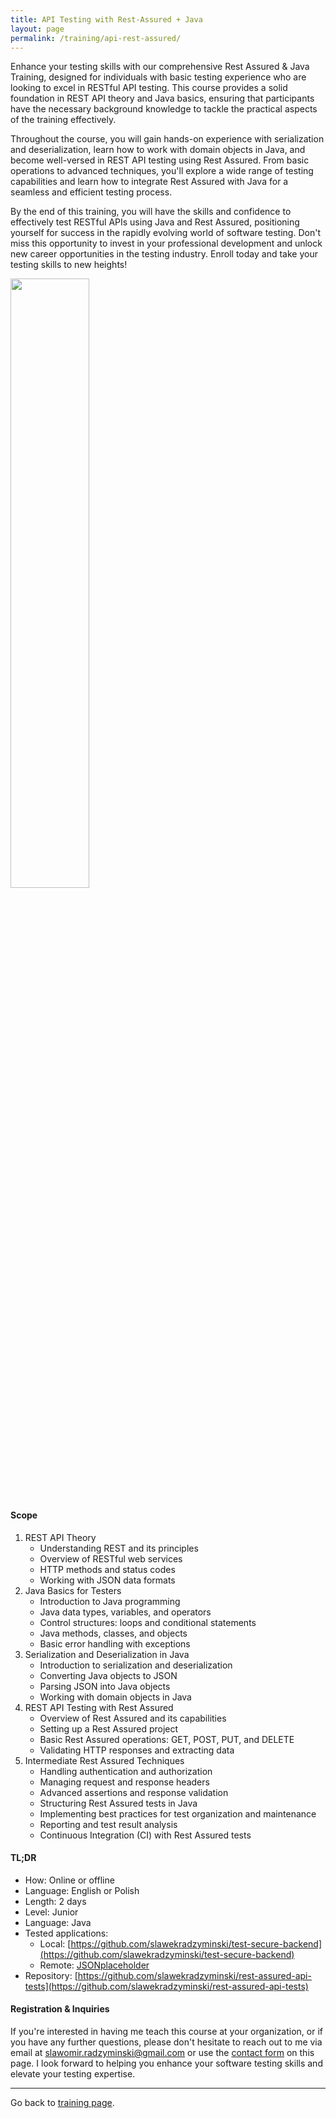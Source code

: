 ```yaml
---
title: API Testing with Rest-Assured + Java
layout: page
permalink: /training/api-rest-assured/
---
```


Enhance your testing skills with our comprehensive Rest Assured & Java Training, designed for individuals with basic
testing experience who are looking to excel in RESTful API testing. This course provides a solid foundation in REST API
theory and Java basics, ensuring that participants have the necessary background knowledge to tackle the practical
aspects of the training effectively.

Throughout the course, you will gain hands-on experience with serialization and deserialization, learn how to work with
domain objects in Java, and become well-versed in REST API testing using Rest Assured. From basic operations to advanced
techniques, you'll explore a wide range of testing capabilities and learn how to integrate Rest Assured with Java for a
seamless and efficient testing process.

By the end of this training, you will have the skills and confidence to effectively test RESTful APIs using Java and
Rest Assured, positioning yourself for success in the rapidly evolving world of software testing. Don't miss this
opportunity to invest in your professional development and unlock new career opportunities in the testing industry.
Enroll today and take your testing skills to new heights!

<img src="../../images/tester1.png" width="50%" height="50%">

#### Scope

1. REST API Theory
    - Understanding REST and its principles
    - Overview of RESTful web services
    - HTTP methods and status codes
    - Working with JSON data formats
2. Java Basics for Testers
    - Introduction to Java programming
    - Java data types, variables, and operators
    - Control structures: loops and conditional statements
    - Java methods, classes, and objects
    - Basic error handling with exceptions
3. Serialization and Deserialization in Java
    - Introduction to serialization and deserialization
    - Converting Java objects to JSON
    - Parsing JSON into Java objects
    - Working with domain objects in Java
4. REST API Testing with Rest Assured
    - Overview of Rest Assured and its capabilities
    - Setting up a Rest Assured project
    - Basic Rest Assured operations: GET, POST, PUT, and DELETE
    - Validating HTTP responses and extracting data
5. Intermediate Rest Assured Techniques
    - Handling authentication and authorization
    - Managing request and response headers
    - Advanced assertions and response validation
    - Structuring Rest Assured tests in Java
    - Implementing best practices for test organization and maintenance
    - Reporting and test result analysis
    - Continuous Integration (CI) with Rest Assured tests

#### TL;DR

- How: Online or offline
- Language: English or Polish
- Length: 2 days
- Level: Junior
- Language: Java
- Tested applications:
    - Local: [https://github.com/slawekradzyminski/test-secure-backend](https://github.com/slawekradzyminski/test-secure-backend)
    - Remote: [JSONplaceholder](https://jsonplaceholder.typicode.com)
- Repository: [https://github.com/slawekradzyminski/rest-assured-api-tests](https://github.com/slawekradzyminski/rest-assured-api-tests)

#### Registration & Inquiries

If you're interested in having me teach this course at your organization, or if you have any further questions, please
don't hesitate to reach out to me via email at [slawomir.radzyminski@gmail.com](mailto:slawomir.radzyminski@gmail.com)
or use the [contact form](/contact/) on this page. I look forward to helping you enhance your software testing skills
and elevate your testing expertise.

<hr>

Go back to [training page](/training/).